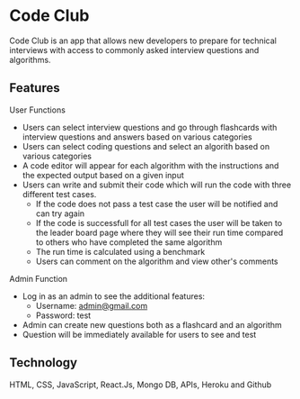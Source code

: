 # Code Club

Code Club is an app that allows new developers to prepare for technical interviews with access to commonly asked interview questions and algorithms. 

## Features 
User Functions
- Users can select interview questions and go through flashcards with interview questions and answers based on various categories 
- Users can select coding questions and select an algorith based on various categories 
- A code editor will appear for each algorithm with the instructions and the expected output based on a given input
- Users can write and submit their code which will run the code with three different test cases. 
    - If the code does not pass a test case the user will be notified and can try again 
    - If the code is successfull for all test cases the user will be taken to the leader board page where they will see their run time compared to others who have completed the same algorithm 
    - The run time is calculated using a benchmark 
    - Users can comment on the algorithm and view other's comments 

Admin Function 
- Log in as an admin to see the additional features: 
    - Username: admin@gmail.com
    - Password: test
- Admin can create new questions both as a flashcard and an algorithm 
- Question will be immediately available for users to see and test 

## Technology 
HTML, CSS, JavaScript, React.Js, Mongo DB, APIs, Heroku and Github

